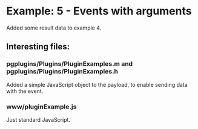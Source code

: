 # Example: 5 - Events with arguments

Added some result data to example 4.

## Interesting files:

### pgplugins/Plugins/PluginExamples.m and pgplugins/Plugins/PluginExamples.h
Added a simple JavaScript object to the payload, to 
enable sending data with the event.

### www/pluginExample.js
Just standard JavaScript.
